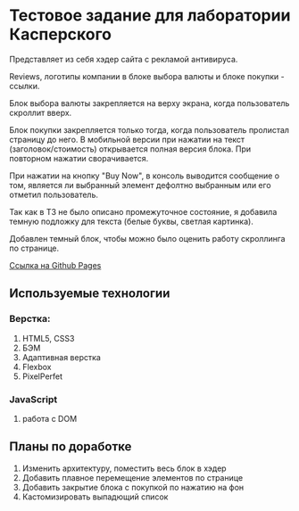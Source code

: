 # Тестовое задание для лаборатории Касперского 

Представляет из себя хэдер сайта с рекламой антивируса. 



Reviews, логотипы компании в блоке выбора валюты и блоке покупки - ссылки. 

Блок выбора валюты закрепляется на верху экрана, когда пользователь скроллит вверх. 

Блок покупки закрепляется только тогда, когда пользователь пролистал страницу до него. В мобильной версии при нажатии на текст (заголовок/стоимость) открывается полная версия блока. При повторном нажатии сворачивается.

При нажатии на кнопку "Buy Now", в консоль выводится сообщение о том, является ли выбранный элемент дефолтно выбранным или его отметил пользователь.

Так как в ТЗ не было описано промежуточное состояние, я добавила темную подложку для текста (белые буквы, светлая картинка).

Добавлен темный блок, чтобы можно было оценить работу скроллинга по странице. 

[Ссылка на Github Pages](https://n-daria.github.io/Kaspersky/#)

## Используемые технологии

### Верстка:
 1. HTML5, CSS3
 2. БЭМ
 3. Адаптивная верстка
 4. Flexbox
 5. PixelPerfet
 
 ### JavaScript
 1. работа с DOM

## Планы по доработке
1. Изменить архитектуру, поместить весь блок в хэдер
2. Добавить плавное перемещение элементов по странице
3. Добавить закрытие блока с покупкой по нажатию на фон
4. Кастомизировать выпадющий список
